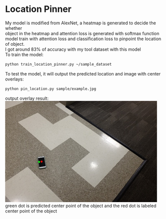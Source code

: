 # Location Pinner
My model is modified from AlexNet, a heatmap is generated to decide the whether  
object in the heatmap and attention loss is generated with softmax function   
model train with attention loss and classification loss to pinpoint the location of object.  
I got around 83% of accuracy with my tool dataset with this model    
To train the model: 
```bash
python train_location_pinner.py ~/sample_dataset
``` 
To test the model, it will output the predicted location and image with center overlays: 
```bash
python pin_location.py sample/example.jpg
``` 
output overlay result:  
![alt text](example_overlay.jpg)  
green dot is predicted center point of the object and the red dot is labeled center point of the object  



